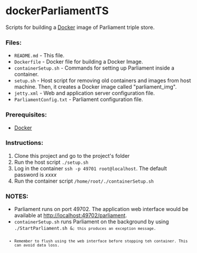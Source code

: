 dockerParliamentTS
==================

Scripts for building a <a href="http://www.docker.com/">Docker</a> image of Parliament triple store.


<h3>Files:</h3>
<ul>
	<li><code>README.md</code> - This file.</li>
	<li><code>Dockerfile</code> - Docker file for building a Docker Image.</li>
	<li><code>containerSetup.sh</code> - Commands for setting up Parliament inside a container.</li>
	<li><code>setup.sh</code> - Host script for removing old containers and images from host machine. Then, it creates a Docker image called "parliament_img".</li>
	<li><code>jetty.xml</code> - Web and application server configuration file.</li>
	<li><code>ParliamentConfig.txt</code> - Parliament configuration file.</li>
</ul>

<h3>Prerequisites:</h3>
<ul>
	<li><a href="http://www.docker.com/">Docker</a></li>
</ul>


<h3>Instructions:</h3>
<ol>
	<li>Clone this project and go to the project's folder</li>
	<li>Run the host script <code>./setup.sh</code>
	<li>Log in the container <code>ssh -p 49701 root@localhost</code>. The default password is <em>xxxx</em></li>
	<li>Run the container script <code>/home/root/./containerSetup.sh</code></li>
	
</ol>

<h3>NOTES:</h3>
<ul>
	<li>Parliament runs on port 49702. The application web interface would be available at <a href="http://localhost:49702/parliament">http://localhost:49702/parliament</a>.</li>
	<li><code>containerSetup.sh</code> runs Parliament on the background by using <code>./StartParliament.sh &<code>; this produces an exception message.</li>
	<li>Remember to flush using the web interface before stopping teh container. This can avoid data loss.</li>
</ul>
